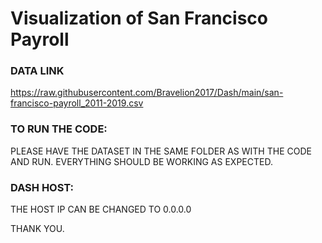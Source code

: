 # Visualization of San Francisco Payroll

### DATA LINK
https://raw.githubusercontent.com/Bravelion2017/Dash/main/san-francisco-payroll_2011-2019.csv

### TO RUN THE CODE:

PLEASE HAVE THE DATASET IN THE SAME FOLDER AS 
WITH THE CODE AND RUN.
EVERYTHING SHOULD BE WORKING AS EXPECTED.

### DASH HOST:
THE HOST IP CAN BE CHANGED TO 0.0.0.0

THANK YOU.
